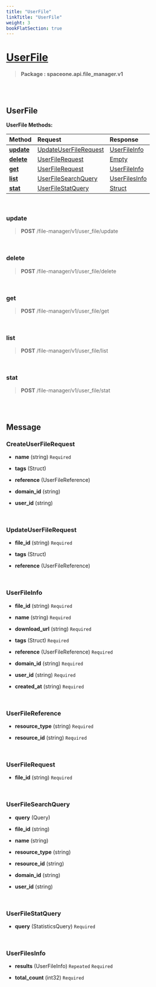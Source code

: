 ```yaml
---
title: "UserFile"
linkTitle: "UserFile"
weight: 3
bookFlatSection: true
---
```

# [UserFile](#UserFile)



>  **Package : spaceone.api.file_manager.v1**

<br>
<br>

## UserFile





**UserFile Methods:**


| Method | Request | Response |
| :----- | :-------- | :-------- |
| [**update**](./UserFile#update) | [UpdateUserFileRequest](UserFile#updateuserfilerequest) | [UserFileInfo](UserFile#userfileinfo) |
| [**delete**](./UserFile#delete) | [UserFileRequest](UserFile#userfilerequest) | [Empty](UserFile#empty) |
| [**get**](./UserFile#get) | [UserFileRequest](UserFile#userfilerequest) | [UserFileInfo](UserFile#userfileinfo) |
| [**list**](./UserFile#list) | [UserFileSearchQuery](UserFile#userfilesearchquery) | [UserFilesInfo](UserFile#userfilesinfo) |
| [**stat**](./UserFile#stat) | [UserFileStatQuery](UserFile#userfilestatquery) | [Struct](UserFile#struct) |



    
<br>

### update





> **POST** /file-manager/v1/user_file/update
>






    
<br>

### delete





> **POST** /file-manager/v1/user_file/delete
>






    
<br>

### get





> **POST** /file-manager/v1/user_file/get
>






    
<br>

### list





> **POST** /file-manager/v1/user_file/list
>






    
<br>

### stat





> **POST** /file-manager/v1/user_file/stat
>






    


<br>
<br>

## Message



### CreateUserFileRequest
* **name** (string)   `Required` 

    
* **tags** (Struct)  

    
* **reference** (UserFileReference)  

    
* **domain_id** (string)  

    
* **user_id** (string)  

    <br>

### UpdateUserFileRequest
* **file_id** (string)   `Required` 

    
* **tags** (Struct)  

    
* **reference** (UserFileReference)  

    <br>

### UserFileInfo
* **file_id** (string)   `Required` 

    
* **name** (string)   `Required` 

    
* **download_url** (string)   `Required` 

    
* **tags** (Struct)   `Required` 

    
* **reference** (UserFileReference)   `Required` 

    
* **domain_id** (string)   `Required` 

    
* **user_id** (string)   `Required` 

    
* **created_at** (string)   `Required` 

    <br>

### UserFileReference
* **resource_type** (string)   `Required` 

    
* **resource_id** (string)   `Required` 

    <br>

### UserFileRequest
* **file_id** (string)   `Required` 

    <br>

### UserFileSearchQuery
* **query** (Query)  

    
* **file_id** (string)  

    
* **name** (string)  

    
* **resource_type** (string)  

    
* **resource_id** (string)  

    
* **domain_id** (string)  

    
* **user_id** (string)  

    <br>

### UserFileStatQuery
* **query** (StatisticsQuery)   `Required` 

    <br>

### UserFilesInfo
* **results** (UserFileInfo)  `Repeated`    `Required` 

    
* **total_count** (int32)   `Required` 

    <br>
